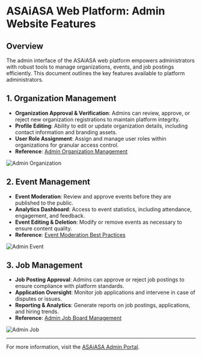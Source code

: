 # ASAiASA Web Platform: Admin Website Features

## Overview
The admin interface of the ASAiASA web platform empowers administrators with robust tools to manage organizations, events, and job postings efficiently. This document outlines the key features available to platform administrators.

## 1. Organization Management
- **Organization Approval & Verification**: Admins can review, approve, or reject new organization registrations to maintain platform integrity.
- **Profile Editing**: Ability to edit or update organization details, including contact information and branding assets.
- **User Role Assignment**: Assign and manage user roles within organizations for granular access control.
- **Reference**: [Admin Organization Management](https://www.atlassian.com/software/confluence/organization-management)

![Admin Organization](https://images.unsplash.com/photo-1519389950473-47ba0277781c)

## 2. Event Management
- **Event Moderation**: Review and approve events before they are published to the public.
- **Analytics Dashboard**: Access to event statistics, including attendance, engagement, and feedback.
- **Event Editing & Deletion**: Modify or remove events as necessary to ensure content quality.
- **Reference**: [Event Moderation Best Practices](https://www.eventbrite.com/blog/event-moderation-ds00/)

![Admin Event](https://images.unsplash.com/photo-1503676382389-4809596d5290)

## 3. Job Management
- **Job Posting Approval**: Admins can approve or reject job postings to ensure compliance with platform standards.
- **Application Oversight**: Monitor job applications and intervene in case of disputes or issues.
- **Reporting & Analytics**: Generate reports on job postings, applications, and hiring trends.
- **Reference**: [Admin Job Board Management](https://www.smartrecruiters.com/resources/glossary/job-board/)

![Admin Job](https://images.unsplash.com/photo-1461749280684-dccba630e2f6)

---

For more information, visit the [ASAiASA Admin Portal](#). 